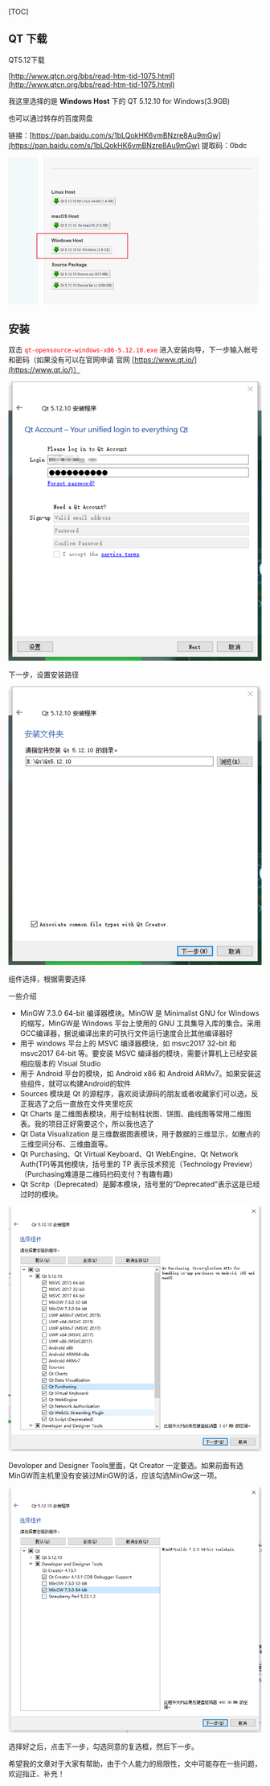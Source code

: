 [TOC]

## QT 下载



QT5.12下载

[http://www.qtcn.org/bbs/read-htm-tid-1075.html](http://www.qtcn.org/bbs/read-htm-tid-1075.html)

我这里选择的是 **Windows Host** 下的 QT 5.12.10 for Windows(3.9GB)

也可以通过转存的百度网盘

链接：[https://pan.baidu.com/s/1bLQokHK6vmBNzre8Au9mGw](https://pan.baidu.com/s/1bLQokHK6vmBNzre8Au9mGw)
提取码：0bdc 

![image-20210711211107739](Pictures/QT基础之QT5.12下载与安装/A_QT基础之QT5.12下载与安装.png)



## 安装

双击<font color='red'> `qt-opensource-windows-x86-5.12.10.exe`</font> 进入安装向导，下一步输入帐号和密码（如果没有可以在官网申请 官网 [https://www.qt.io/](https://www.qt.io/)）

![image-20210711212856472](Pictures/QT基础之QT5.12下载与安装/B_QT基础之QT5.12下载与安装.png)



下一步，设置安装路径

![image-20210711213757696](Pictures/QT基础之QT5.12下载与安装/C_QT基础之QT5.12下载与安装.png)



组件选择，根据需要选择

一些介绍

- MinGW 7.3.0 64-bit 编译器模块。MinGW 是 Minimalist GNU for Windows 的缩写，MinGW是 Windows 平台上使用的 GNU 工具集导入库的集合。采用GCC编译器，据说编译出来的可执行文件运行速度会比其他编译器好
- 用于 windows 平台上的 MSVC 编译器模块，如 msvc2017 32-bit 和 msvc2017 64-bit 等。要安装 MSVC 编译器的模块，需要计算机上已经安装相应版本的 Visual Studio
- 用于 Android 平台的模块，如 Android x86 和 Android ARMv7。如果安装这些组件，就可以构建Android的软件
- Sources 模块是 Qt 的源程序，喜欢阅读源码的朋友或者收藏家们可以选，反正我选了之后一直放在文件夹里吃灰
- Qt Charts 是二维图表模块，用于绘制柱状图、饼图、曲线图等常用二维图表。我的项目正好需要这个，所以我也选了
- Qt Data Visualization 是三维数据图表模块，用于数据的三维显示，如散点的三维空间分布、三维曲面等。
- Qt Purchasing、Qt Virtual Keyboard、Qt WebEngine、Qt Network Auth(TP)等其他模块，括号里的 TP 表示技术预览（Technology Preview）（Purchasing难道是二维码扫码支付？有趣有趣）
- Qt Scritp（Deprecated）是脚本模块，括号里的“Deprecated”表示这是已经过时的模块。

![image-20210711214244518](Pictures/QT基础之QT5.12下载与安装/D_QT基础之QT5.12下载与安装.png)



Devoloper and Designer Tools里面，Qt Creator 一定要选。如果前面有选MinGW而主机里没有安装过MinGW的话，应该勾选MinGw这一项。

![image-20210711214613135](Pictures/QT基础之QT5.12下载与安装/E_QT基础之QT5.12下载与安装.png)



选择好之后，点击下一步，勾选同意的复选框，然后下一步。







希望我的文章对于大家有帮助，由于个人能力的局限性，文中可能存在一些问题，欢迎指正、补充！

